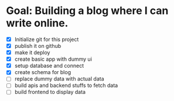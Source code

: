 # Goal: Building a blog where I can write online.
- [x] Initialize git for this project
- [x] publish it on github
- [x] make it deploy
- [x] create basic app with dummy ui
- [x] setup database and connect
- [x] create schema for blog
- [ ] replace dummy data with actual data
- [ ] build apis and backend stuffs to fetch data
- [ ] build frontend to display data